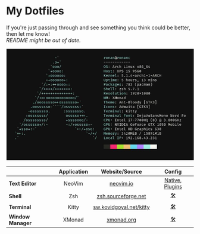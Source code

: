 # My Dotfiles

If you're just passing through and see something you think could be better, then let me know!\
_README might be out of date._

![](.resources/neofetch.jpg)

|                    | Application | Website/Source                                                         | Config                                                                  |
| :-                 | :-:         | :-:                                                                    | :-:                                                                     |
| **Text Editor**    | NeoVim      | [neovim.io](https://neovim.io/)                                        | [Native](./.vim/plugin/init.vim), [Plugins](./vim/autoload/plugins.vim) |
| **Shell**          | Zsh         | [zsh.sourceforge.net](http://zsh.sourceforge.net/)                     | [🛠](./.zshrc)                                                          |
| **Terminal**       | Kitty       | [sw.kovidgoyal.net/kitty](https://sw.kovidgoyal.net/kitty/#quickstart) | [🛠](./.config/kitty/kitty.conf)                                        |
| **Window Manager** | XMonad      | [xmonad.org](https://xmonad.org/)                                      | [🛠](./.xmonad/src/xmonad.hs)                                           |
